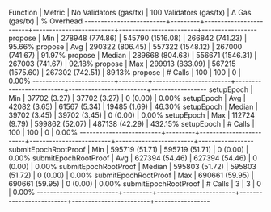 Function                 | Metric  | No Validators (gas/tx) | 100 Validators (gas/tx) |         Δ Gas (gas/tx) |   % Overhead
-------------------------+---------+------------------------+-------------------------+------------------------+-----------------
propose                  | Min     |     278948 (774.86)    |      545790 (1516.08)   |     266842 (741.23)    |      95.66%
propose                  | Avg     |     290322 (806.45)    |      557322 (1548.12)   |     267000 (741.67)    |      91.97%
propose                  | Median  |     289668 (804.63)    |      556671 (1546.31)   |     267003 (741.67)    |      92.18%
propose                  | Max     |     299913 (833.09)    |      567215 (1575.60)   |     267302 (742.51)    |      89.13%
propose                  | # Calls |                    100 |                     100 |                      0 |       0.00%
-------------------------+---------+------------------------+-------------------------+------------------------+-----------------
setupEpoch               | Min     |      37702 (3.27)      |       37702 (3.27)      |          0 (0.00)      |       0.00%
setupEpoch               | Avg     |      42082 (3.65)      |       61567 (5.34)      |      19485 (1.69)      |      46.30%
setupEpoch               | Median  |      39702 (3.45)      |       39702 (3.45)      |          0 (0.00)      |       0.00%
setupEpoch               | Max     |     112724 (9.79)      |      599862 (52.07)     |     487138 (42.29)     |     432.15%
setupEpoch               | # Calls |                    100 |                     100 |                      0 |       0.00%
-------------------------+---------+------------------------+-------------------------+------------------------+-----------------
submitEpochRootProof     | Min     |     595719 (51.71)     |      595719 (51.71)     |          0 (0.00)      |       0.00%
submitEpochRootProof     | Avg     |     627394 (54.46)     |      627394 (54.46)     |          0 (0.00)      |       0.00%
submitEpochRootProof     | Median  |     595803 (51.72)     |      595803 (51.72)     |          0 (0.00)      |       0.00%
submitEpochRootProof     | Max     |     690661 (59.95)     |      690661 (59.95)     |          0 (0.00)      |       0.00%
submitEpochRootProof     | # Calls |                      3 |                       3 |                      0 |       0.00%
-------------------------+---------+------------------------+-------------------------+------------------------+-----------------
